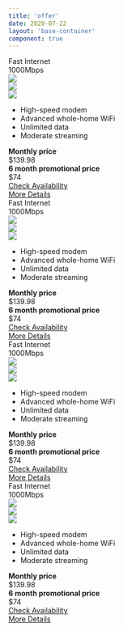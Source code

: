```yaml
---
title: 'offer'
date: 2020-07-22
layout: 'base-container'
component: true
---
```


<div class="py-6">
    <div class="row gx-5 gx-md-8 gy-6">
        <div class="col-sm-6 col-lg-4 col-xl-3">
            <div class="offer offer-accented">
                <div class="offer-body">
                    <div class="offer-header">
                        <div class="offer-heading">Fast Internet</div>
                        <div class="offer-subheading font-weight-bold">1000Mbps</div>
                    </div>
                    <div class="offer-torso">
                        <div class="offer-icons">
                            <div class="row align-items-center justify-content-start gx-3">
                                <div class="col-auto">
                                    <div class="offer-icon">
                                        <img class="rounded-circle" src="https://dummyimage.com/54x54/b3b3b3/ffffff.png&text=icon" />
                                    </div>
                                </div>
                                <div class="col-auto">
                                    <div class="offer-icon">
                                        <img class="rounded-circle" src="https://dummyimage.com/54x54/b3b3b3/ffffff.png&text=icon" />
                                    </div>
                                </div>
                                <div class="col-auto">
                                    <div class="offer-icon">
                                        <img class="rounded-circle" src="https://dummyimage.com/54x54/b3b3b3/ffffff.png&text=icon" />
                                    </div>
                                </div>
                            </div>
                        </div>
                        <div class="offer-features">
                            <ul class="fa-ul list list-sm list-icon">
                                <li class="list-item">
                                    <span class="fa-li list-icon-asset">
                                        <i class="fas fa-check fa-sm"></i>
                                    </span>
                                    High-speed modem
                                </li>
                                <li class="list-item">
                                    <span class="fa-li list-icon-asset">
                                        <i class="fas fa-check fa-sm"></i>
                                    </span>
                                    Advanced whole-home WiFi
                                </li>
                                <li class="list-item">
                                    <span class="fa-li list-icon-asset">
                                        <i class="fas fa-check fa-sm"></i>
                                    </span>
                                    Unlimited data
                                </li>
                                <li class="list-item">
                                    <span class="fa-li list-icon-asset">
                                        <i class="fas fa-check fa-sm"></i>
                                    </span>
                                    Moderate streaming
                                </li>
                            </ul>    
                        </div>
                        <div class="offer-price offer-price-inactive">
                            <div>
                                <strong>Monthly price</strong>
                            </div>
                            <div class="text-decoration-line-through h5">$139.98</div>
                        </div>
                        <div class="offer-price">
                            <div>
                                <strong>6 month promotional price</strong>
                            </div>
                            <div class="xxx display-4 font-weight-bold">
                                $74
                            </div>
                        </div>
                    </div>
                    <div class="offer-footer">
                        <div class="mb-2">
                            <a class="btn btn-primary btn-block" href="">Check Availability</a>
                        </div>
                        <div>
                            <a class="btn btn-link btn-block" href="">More Details</a>
                        </div>
                    </div>
                </div>
            </div>
        </div>
        <div class="col-sm-6 col-lg-4 col-xl-3">
            <div class="offer offer-accented">
                <div class="offer-body">
                    <div class="offer-header">
                        <div class="offer-heading">Fast Internet</div>
                        <div class="offer-subheading font-weight-bold">1000Mbps</div>
                    </div>
                    <div class="offer-torso">
                        <div class="offer-icons">
                            <div class="row align-items-center justify-content-start gx-3">
                                <div class="col-auto">
                                    <div class="offer-icon">
                                        <img class="rounded-circle" src="https://dummyimage.com/54x54/b3b3b3/ffffff.png&text=icon" />
                                    </div>
                                </div>
                                <div class="col-auto">
                                    <div class="offer-icon">
                                        <img class="rounded-circle" src="https://dummyimage.com/54x54/b3b3b3/ffffff.png&text=icon" />
                                    </div>
                                </div>
                                <div class="col-auto">
                                    <div class="offer-icon">
                                        <img class="rounded-circle" src="https://dummyimage.com/54x54/b3b3b3/ffffff.png&text=icon" />
                                    </div>
                                </div>
                            </div>
                        </div>
                        <div class="offer-features">
                            <ul class="fa-ul list list-sm list-icon">
                                <li class="list-item">
                                    <span class="fa-li list-icon-asset">
                                        <i class="fas fa-check fa-sm"></i>
                                    </span>
                                    High-speed modem
                                </li>
                                <li class="list-item">
                                    <span class="fa-li list-icon-asset">
                                        <i class="fas fa-check fa-sm"></i>
                                    </span>
                                    Advanced whole-home WiFi
                                </li>
                                <li class="list-item">
                                    <span class="fa-li list-icon-asset">
                                        <i class="fas fa-check fa-sm"></i>
                                    </span>
                                    Unlimited data
                                </li>
                                <li class="list-item">
                                    <span class="fa-li list-icon-asset">
                                        <i class="fas fa-check fa-sm"></i>
                                    </span>
                                    Moderate streaming
                                </li>
                            </ul>    
                        </div>
                        <div class="offer-price offer-price-inactive">
                            <div>
                                <strong>Monthly price</strong>
                            </div>
                            <div class="text-decoration-line-through h5">$139.98</div>
                        </div>
                        <div class="offer-price">
                            <div>
                                <strong>6 month promotional price</strong>
                            </div>
                            <div class="xxx display-4 font-weight-bold">
                                $74
                            </div>
                        </div>
                    </div>
                    <div class="offer-footer">
                        <div class="mb-2">
                            <a class="btn btn-primary btn-block" href="">Check Availability</a>
                        </div>
                        <div>
                            <a class="btn btn-link btn-block" href="">More Details</a>
                        </div>
                    </div>
                </div>
            </div>
        </div>
        <div class="col-sm-6 col-lg-4 col-xl-3">
            <div class="offer offer-accented">
                <div class="offer-body">
                    <div class="offer-header">
                        <div class="offer-heading">Fast Internet</div>
                        <div class="offer-subheading font-weight-bold">1000Mbps</div>
                    </div>
                    <div class="offer-torso">
                        <div class="offer-icons">
                            <div class="row align-items-center justify-content-start gx-3">
                                <div class="col-auto">
                                    <div class="offer-icon">
                                        <img class="rounded-circle" src="https://dummyimage.com/54x54/b3b3b3/ffffff.png&text=icon" />
                                    </div>
                                </div>
                                <div class="col-auto">
                                    <div class="offer-icon">
                                        <img class="rounded-circle" src="https://dummyimage.com/54x54/b3b3b3/ffffff.png&text=icon" />
                                    </div>
                                </div>
                                <div class="col-auto">
                                    <div class="offer-icon">
                                        <img class="rounded-circle" src="https://dummyimage.com/54x54/b3b3b3/ffffff.png&text=icon" />
                                    </div>
                                </div>
                            </div>
                        </div>
                        <div class="offer-features">
                            <ul class="fa-ul list list-sm list-icon">
                                <li class="list-item">
                                    <span class="fa-li list-icon-asset">
                                        <i class="fas fa-check fa-sm"></i>
                                    </span>
                                    High-speed modem
                                </li>
                                <li class="list-item">
                                    <span class="fa-li list-icon-asset">
                                        <i class="fas fa-check fa-sm"></i>
                                    </span>
                                    Advanced whole-home WiFi
                                </li>
                                <li class="list-item">
                                    <span class="fa-li list-icon-asset">
                                        <i class="fas fa-check fa-sm"></i>
                                    </span>
                                    Unlimited data
                                </li>
                                <li class="list-item">
                                    <span class="fa-li list-icon-asset">
                                        <i class="fas fa-check fa-sm"></i>
                                    </span>
                                    Moderate streaming
                                </li>
                            </ul>    
                        </div>
                        <div class="offer-price offer-price-inactive">
                            <div>
                                <strong>Monthly price</strong>
                            </div>
                            <div class="text-decoration-line-through h5">$139.98</div>
                        </div>
                        <div class="offer-price">
                            <div>
                                <strong>6 month promotional price</strong>
                            </div>
                            <div class="xxx display-4 font-weight-bold">
                                $74
                            </div>
                        </div>
                    </div>
                    <div class="offer-footer">
                        <div class="mb-2">
                            <a class="btn btn-primary btn-block" href="">Check Availability</a>
                        </div>
                        <div>
                            <a class="btn btn-link btn-block" href="">More Details</a>
                        </div>
                    </div>
                </div>
            </div>
        </div>
        <div class="col-sm-6 col-lg-4 col-xl-3">
            <div class="offer offer-accented">
                <div class="offer-body">
                    <div class="offer-header">
                        <div class="offer-heading">Fast Internet</div>
                        <div class="offer-subheading font-weight-bold">1000Mbps</div>
                    </div>
                    <div class="offer-torso">
                        <div class="offer-icons">
                            <div class="row align-items-center justify-content-start gx-3">
                                <div class="col-auto">
                                    <div class="offer-icon">
                                        <img class="rounded-circle" src="https://dummyimage.com/54x54/b3b3b3/ffffff.png&text=icon" />
                                    </div>
                                </div>
                                <div class="col-auto">
                                    <div class="offer-icon">
                                        <img class="rounded-circle" src="https://dummyimage.com/54x54/b3b3b3/ffffff.png&text=icon" />
                                    </div>
                                </div>
                                <div class="col-auto">
                                    <div class="offer-icon">
                                        <img class="rounded-circle" src="https://dummyimage.com/54x54/b3b3b3/ffffff.png&text=icon" />
                                    </div>
                                </div>
                            </div>
                        </div>
                        <div class="offer-features">
                            <ul class="fa-ul list list-sm list-icon">
                                <li class="list-item">
                                    <span class="fa-li list-icon-asset">
                                        <i class="fas fa-check fa-sm"></i>
                                    </span>
                                    High-speed modem
                                </li>
                                <li class="list-item">
                                    <span class="fa-li list-icon-asset">
                                        <i class="fas fa-check fa-sm"></i>
                                    </span>
                                    Advanced whole-home WiFi
                                </li>
                                <li class="list-item">
                                    <span class="fa-li list-icon-asset">
                                        <i class="fas fa-check fa-sm"></i>
                                    </span>
                                    Unlimited data
                                </li>
                                <li class="list-item">
                                    <span class="fa-li list-icon-asset">
                                        <i class="fas fa-check fa-sm"></i>
                                    </span>
                                    Moderate streaming
                                </li>
                            </ul>    
                        </div>
                        <div class="offer-price offer-price-inactive">
                            <div>
                                <strong>Monthly price</strong>
                            </div>
                            <div class="text-decoration-line-through h5">$139.98</div>
                        </div>
                        <div class="offer-price">
                            <div>
                                <strong>6 month promotional price</strong>
                            </div>
                            <div class="xxx display-4 font-weight-bold">
                                $74
                            </div>
                        </div>
                    </div>
                    <div class="offer-footer">
                        <div class="mb-2">
                            <a class="btn btn-primary btn-block" href="">Check Availability</a>
                        </div>
                        <div>
                            <a class="btn btn-link btn-block" href="">More Details</a>
                        </div>
                    </div>
                </div>
            </div>
        </div>
    </div>
</div>

